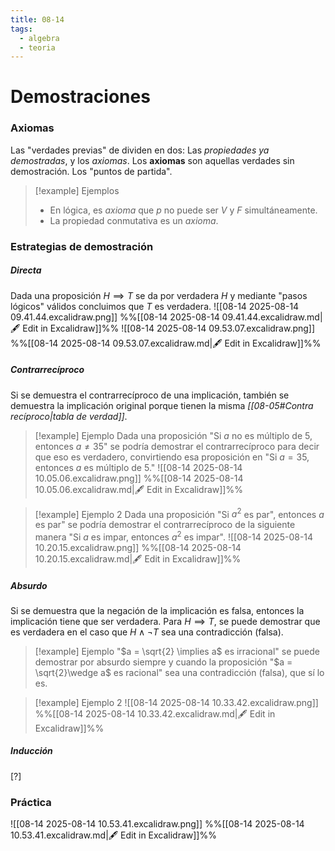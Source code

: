 ```yaml
---
title: 08-14
tags:
  - algebra
  - teoria
---
```

# Demostraciones
### Axiomas
Las "verdades previas" de dividen en dos: Las *propiedades ya demostradas*, y los *axiomas*.
Los **axiomas** son aquellas verdades sin demostración. Los "puntos de partida".
>[!example] Ejemplos
>- En lógica, es *axioma* que $p$ no puede ser $V$ y $F$ simultáneamente.
>- La propiedad conmutativa es un *axioma*.
### Estrategias de demostración
##### Directa
Dada una proposición $H\implies T$ se da por verdadera $H$ y mediante "pasos lógicos" válidos concluimos que $T$ es verdadera.
![[08-14 2025-08-14 09.41.44.excalidraw.png]]
%%[[08-14 2025-08-14 09.41.44.excalidraw.md|🖋 Edit in Excalidraw]]%%
![[08-14 2025-08-14 09.53.07.excalidraw.png]]
%%[[08-14 2025-08-14 09.53.07.excalidraw.md|🖋 Edit in Excalidraw]]%%
##### Contrarrecíproco
Si se demuestra el contrarrecíproco de una implicación, también se demuestra la implicación original porque tienen la misma *[[08-05#Contra recíproco|tabla de verdad]]*.
>[!example] Ejemplo
>Dada una proposición "Si $a$ no es múltiplo de $5$, entonces $a \neq 35$" se podría demostrar el contrarrecíproco para decir que eso es verdadero, convirtiendo esa proposición en "Si $a = 35$, entonces $a$ es múltiplo de $5$."
> ![[08-14 2025-08-14 10.05.06.excalidraw.png]]
%%[[08-14 2025-08-14 10.05.06.excalidraw.md|🖋 Edit in Excalidraw]]%%

>[!example] Ejemplo 2
>Dada una proposición "Si $a^2$ es par", entonces $a$ es par" se podría demostrar el contrarrecíproco de la siguiente manera "Si $a$ es impar, entonces $a^2$ es impar".
>![[08-14 2025-08-14 10.20.15.excalidraw.png]]
%%[[08-14 2025-08-14 10.20.15.excalidraw.md|🖋 Edit in Excalidraw]]%%
##### Absurdo
Si se demuestra que la negación de la implicación es falsa, entonces la implicación tiene que ser verdadera.
Para $H\implies T$, se puede demostrar que es verdadera en el caso que $H\wedge \neg T$ sea una contradicción (falsa).
>[!example] Ejemplo
>"$a = \sqrt{2} \implies a$ es irracional" se puede demostrar por absurdo siempre y cuando la proposición "$a = \sqrt{2}\wedge a$ es racional" sea una contradicción (falsa), que sí lo es.

>[!example] Ejemplo 2
>![[08-14 2025-08-14 10.33.42.excalidraw.png]]
%%[[08-14 2025-08-14 10.33.42.excalidraw.md|🖋 Edit in Excalidraw]]%%
##### Inducción
[?]
### Práctica
![[08-14 2025-08-14 10.53.41.excalidraw.png]]
%%[[08-14 2025-08-14 10.53.41.excalidraw.md|🖋 Edit in Excalidraw]]%%
